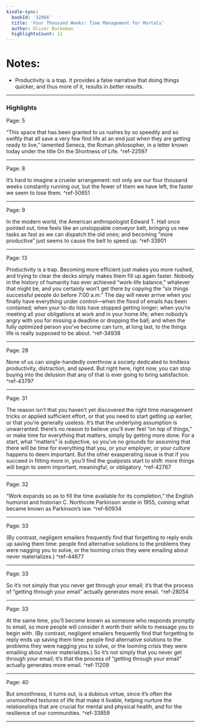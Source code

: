 ```yaml
---
kindle-sync:
  bookId: '32866'
  title: 'Four Thousand Weeks: Time Management for Mortals'
  author: Oliver Burkeman
  highlightsCount: 11
---
```

# Notes:
- Productivity is a trap. It provides a false narrative that doing things quicker, and thus more of it, results in *better results*. 
---

### Highlights
Page: 5

“This space that has been granted to us rushes by so speedily and so swiftly that all save a very few find life at an end just when they are getting ready to live,” lamented Seneca, the Roman philosopher, in a letter known today under the title On the Shortness of Life. ^ref-22597

---
Page: 8

It’s hard to imagine a crueler arrangement: not only are our four thousand weeks constantly running out, but the fewer of them we have left, the faster we seem to lose them. ^ref-50651

---
Page: 9

In the modern world, the American anthropologist Edward T. Hall once pointed out, time feels like an unstoppable conveyor belt, bringing us new tasks as fast as we can dispatch the old ones; and becoming “more productive” just seems to cause the belt to speed up. ^ref-33901

---
Page: 13

Productivity is a trap. Becoming more efficient just makes you more rushed, and trying to clear the decks simply makes them fill up again faster. Nobody in the history of humanity has ever achieved “work-life balance,” whatever that might be, and you certainly won’t get there by copying the “six things successful people do before 7:00 a.m.” The day will never arrive when you finally have everything under control—when the flood of emails has been contained; when your to-do lists have stopped getting longer; when you’re meeting all your obligations at work and in your home life; when nobody’s angry with you for missing a deadline or dropping the ball; and when the fully optimized person you’ve become can turn, at long last, to the things life is really supposed to be about. ^ref-34938

---
Page: 28

None of us can single-handedly overthrow a society dedicated to limitless productivity, distraction, and speed. But right here, right now, you can stop buying into the delusion that any of that is ever going to bring satisfaction. ^ref-43797

---
Page: 31

The reason isn’t that you haven’t yet discovered the right time management tricks or applied sufficient effort, or that you need to start getting up earlier, or that you’re generally useless. It’s that the underlying assumption is unwarranted: there’s no reason to believe you’ll ever feel “on top of things,” or make time for everything that matters, simply by getting more done. For a start, what “matters” is subjective, so you’ve no grounds for assuming that there will be time for everything that you, or your employer, or your culture happens to deem important. But the other exasperating issue is that if you succeed in fitting more in, you’ll find the goalposts start to shift: more things will begin to seem important, meaningful, or obligatory. ^ref-42767

---
Page: 32

“Work expands so as to fill the time available for its completion,” the English humorist and historian C. Northcote Parkinson wrote in 1955, coining what became known as Parkinson’s law. ^ref-60934

---
Page: 33

(By contrast, negligent emailers frequently find that forgetting to reply ends up saving them time: people find alternative solutions to the problems they were nagging you to solve, or the looming crisis they were emailing about never materializes.) ^ref-44877

---
Page: 33

So it’s not simply that you never get through your email; it’s that the process of “getting through your email” actually generates more email. ^ref-28054

---
Page: 33

At the same time, you’ll become known as someone who responds promptly to email, so more people will consider it worth their while to message you to begin with. (By contrast, negligent emailers frequently find that forgetting to reply ends up saving them time: people find alternative solutions to the problems they were nagging you to solve, or the looming crisis they were emailing about never materializes.) So it’s not simply that you never get through your email; it’s that the process of “getting through your email” actually generates more email. ^ref-11209

---
Page: 40

But smoothness, it turns out, is a dubious virtue, since it’s often the unsmoothed textures of life that make it livable, helping nurture the relationships that are crucial for mental and physical health, and for the resilience of our communities. ^ref-33859

---
